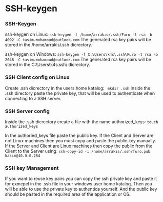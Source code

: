 # SSH-keygen 
### SSH-Keygen
ssh-keygen on Linux: ```ssh-keygen -f /home/arrakis/.ssh/Furo -t rsa -b 4092 -C kasim.mohamoud@outlook.com```
The generated rsa key pairs will be stored in the /home/arrakis/.ssh dicrectory.

ssh-keygen on Windows: ```ssh-keygen -f C:\Users\k4s\.ssh\Furo -t rsa -b 2048 -C kasim.mohamoud@outlook.com```
The generated rsa key pairs will be stored in the C:\Users\k4s\.ssh\ dicrectory.

### SSH Client config on Linux 
Create .ssh dicrectory in the users home katalog: 
``` mkdir .ssh```
Inside the .ssh directory paste the private key, that will be used to authenticate when connecting to a SSH server.

### SSH Server config
Inside the .ssh dicrectory create a file with the name authorized_keys: ```touch authorized_keys```

In the authoried_keys file paste the public key. If the Client and Server are not Linux machines then you must copy and paste the public key manually.
If the Server and Client are Linux machines then copy the public from the Client to the Server using: ```ssh-copy-id -i /home/arrakis/.ssh/furo.pub kasim@10.0.0.254```


### SSH key Management
If you want to reuse key pairs you can copy the ssh private key and paste it for exmepel in the .ssh file in your windows user home katalog. Then you will be able to use the private key to authentica yourself. And the public key should be pasted in the required area of the application or OS.
